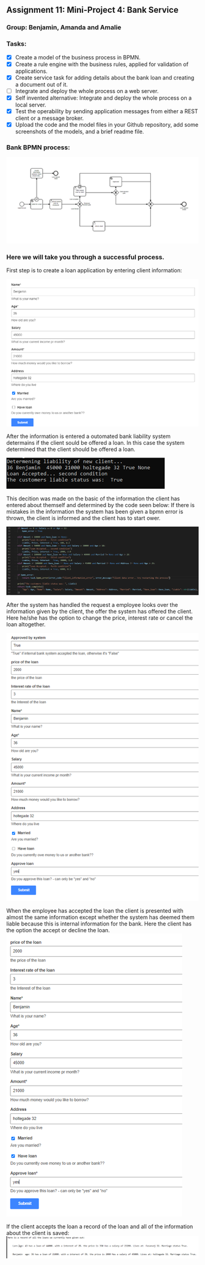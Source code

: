 ## Assignment 11: Mini-Project 4: Bank Service
### Group: Benjamin, Amanda and Amalie

### Tasks:
- [x] Create a model of the business process in BPMN.
- [x] Create a rule engine with the business rules, applied for validation of applications.
- [x] Create service task for adding details about the bank loan and creating a document out of it.
- [ ] Integrate and deploy the whole process on a web server.
- [x] Self invented alternative: Integrate and deploy the whole process on a local server.
- [x] Test the operability by sending application messages from either a REST client or a message broker.
- [x] Upload the code and the model files in your Github repository, add some screenshots of the models, and a brief readme file.

### Bank BPMN process:
![](https://github.com/kongshaug/Comunda_bank/blob/main/documentation_screenshots/model.PNG)


### Here we will take you through a successful process. 

First step is to create a loan application by entering client information:

![](https://github.com/kongshaug/Comunda_bank/blob/main/documentation_screenshots/step_1.PNG)

After the information is entered a outomated bank liability system determains if the client sould be offered a loan.
In this case the system determined that the client should be offered a loan.

![](https://github.com/kongshaug/Comunda_bank/blob/main/documentation_screenshots/step_2.PNG)

This decition was made on the basic of the information the client has entered about themself and determined by the code seen below: 
If there is mistakes in the information the system has been given a bpmn error is thrown, the client is informed and the client has to start ower.

![](https://github.com/kongshaug/Comunda_bank/blob/main/documentation_screenshots/step_3.PNG)

After the system has handled the request a employee looks over the information given by the client, the offer the system has offered the client. Here he/she has the option to change the price, interest rate or cancel the loan altogether. 

![](https://github.com/kongshaug/Comunda_bank/blob/main/documentation_screenshots/step_4.PNG)

When the employee has accepted the loan the client is presented with almost the same information except whether the system has deemed them liable because this is internal information for the bank.
Here the client has the option the accept or decline the loan.
![](https://github.com/kongshaug/Comunda_bank/blob/main/documentation_screenshots/step_5.PNG)

If the client accepts the loan a record of the loan and all of the information about the client is saved:
![](https://github.com/kongshaug/Comunda_bank/blob/main/documentation_screenshots/step_6.PNG)


